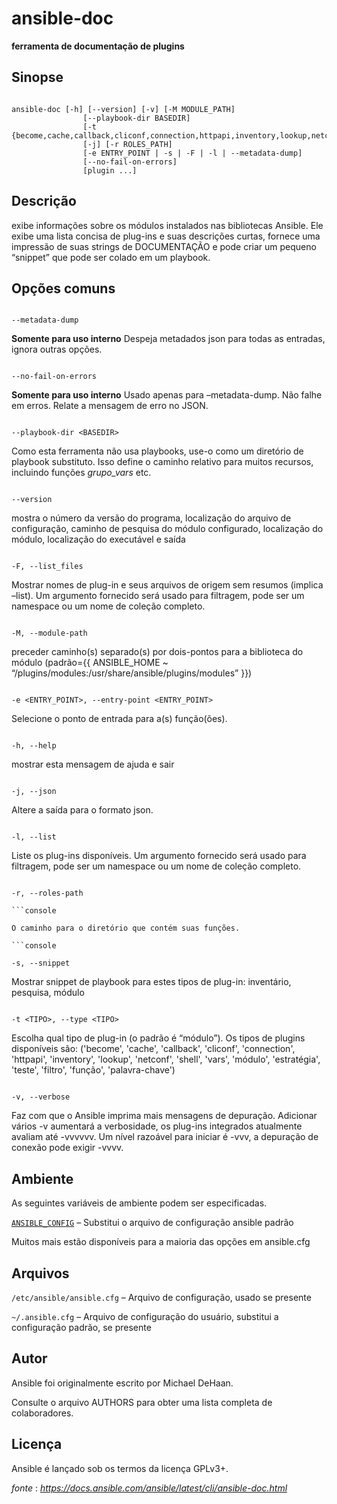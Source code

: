 ansible-doc
==========================================================

**ferramenta de documentação de plugins**

Sinopse
-----------------------------------------------------------

```console

ansible-doc [-h] [--version] [-v] [-M MODULE_PATH]
                [--playbook-dir BASEDIR]
                [-t {become,cache,callback,cliconf,connection,httpapi,inventory,lookup,netconf,shell,vars,module,strategy,test,filter,role,keyword}]
                [-j] [-r ROLES_PATH]
                [-e ENTRY_POINT | -s | -F | -l | --metadata-dump]
                [--no-fail-on-errors]
                [plugin ...]

```

Descrição
-----------------------------------------------------------------

exibe informações sobre os módulos instalados nas bibliotecas Ansible. Ele exibe uma lista concisa de plug-ins e suas descrições curtas, fornece uma impressão de suas strings de DOCUMENTAÇÃO e pode criar um pequeno “snippet” que pode ser colado em um playbook.

Opções comuns
----------------------------------------------------------------------

```console

--metadata-dump

```

**Somente para uso interno** Despeja metadados json para todas as entradas, ignora outras opções.

```console

--no-fail-on-errors

```

**Somente para uso interno** Usado apenas para –metadata-dump. Não falhe em erros. Relate a mensagem de erro no JSON.

```console

--playbook-dir <BASEDIR>

```

Como esta ferramenta não usa playbooks, use-o como um diretório de playbook substituto. Isso define o caminho relativo para muitos recursos, incluindo funções _grupo_vars_ etc.

```console

--version

```

mostra o número da versão do programa, localização do arquivo de configuração, caminho de pesquisa do módulo configurado, localização do módulo, localização do executável e saída

```console

-F, --list_files

```

Mostrar nomes de plug-in e seus arquivos de origem sem resumos (implica –list). Um argumento fornecido será usado para filtragem, pode ser um namespace ou um nome de coleção completo.

```console

-M, --module-path

```

preceder caminho(s) separado(s) por dois-pontos para a biblioteca do módulo (padrão={{ ANSIBLE_HOME ~ “/plugins/modules:/usr/share/ansible/plugins/modules” }})

```console

-e <ENTRY_POINT>, --entry-point <ENTRY_POINT>

```

Selecione o ponto de entrada para a(s) função(ões).

```console

-h, --help

```

mostrar esta mensagem de ajuda e sair

```console

-j, --json

```

Altere a saída para o formato json.

```console

-l, --list

```

Liste os plug-ins disponíveis. Um argumento fornecido será usado para filtragem, pode ser um namespace ou um nome de coleção completo.

```console

-r, --roles-path

```console

O caminho para o diretório que contém suas funções.

```console

-s, --snippet

```

Mostrar snippet de playbook para estes tipos de plug-in: inventário, pesquisa, módulo

```console

-t <TIPO>, --type <TIPO>

```

Escolha qual tipo de plug-in (o padrão é “módulo”). Os tipos de plugins disponíveis são: ('become', 'cache', 'callback', 'cliconf', 'connection', 'httpapi', 'inventory', 'lookup', 'netconf', 'shell', 'vars', 'módulo', 'estratégia', 'teste', 'filtro', 'função', 'palavra-chave')

```console

-v, --verbose

```

Faz com que o Ansible imprima mais mensagens de depuração. Adicionar vários -v aumentará a verbosidade, os plug-ins integrados atualmente avaliam até -vvvvvv. Um nível razoável para iniciar é -vvv, a depuração de conexão pode exigir -vvvv.


Ambiente
-----------------------------------------------------------------

As seguintes variáveis de ambiente podem ser especificadas.

[`ANSIBLE_CONFIG`](https://docs.ansible.com/ansible/latest/reference_appendices/config.html#envvar-ANSIBLE_CONFIG) – Substitui o arquivo de configuração ansible padrão

Muitos mais estão disponíveis para a maioria das opções em ansible.cfg

Arquivos
----------------------------------------------------

`/etc/ansible/ansible.cfg` – Arquivo de configuração, usado se presente

`~/.ansible.cfg` – Arquivo de configuração do usuário, substitui a configuração padrão, se presente

Autor
-------------------------------------------------------

Ansible foi originalmente escrito por Michael DeHaan.

Consulte o arquivo AUTHORS para obter uma lista completa de colaboradores.

Licença
---------------------------------------------------------

Ansible é lançado sob os termos da licença GPLv3+.

_fonte_ : _https://docs.ansible.com/ansible/latest/cli/ansible-doc.html_